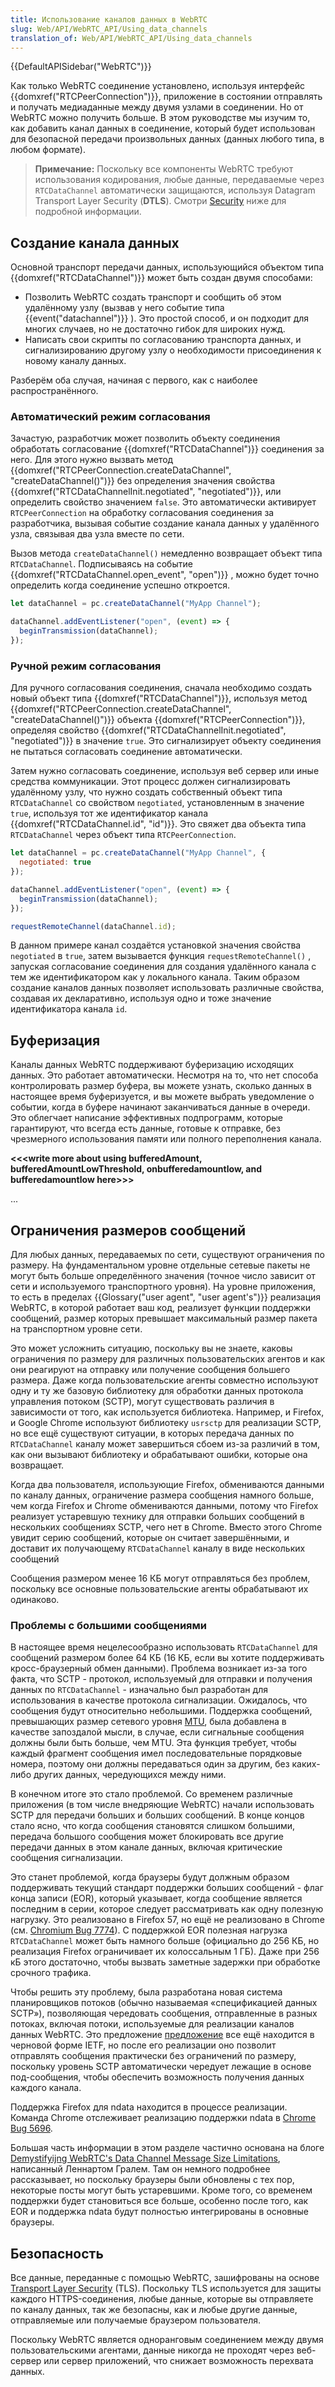 ```yaml
---
title: Использование каналов данных в WebRTC
slug: Web/API/WebRTC_API/Using_data_channels
translation_of: Web/API/WebRTC_API/Using_data_channels
---
```


{{DefaultAPISidebar("WebRTC")}}

Как только WebRTC соединение установлено, используя интерфейс {{domxref("RTCPeerConnection")}}, приложение в состоянии отправлять и получать медиаданные между двумя узлами в соединении. Но от WebRTC можно получить больше. В этом руководстве мы изучим то, как добавить канал данных в соединение, который будет использован для безопасной передачи произвольных данных (данных любого типа, в любом формате).

> **Примечание:** Поскольку все компоненты WebRTC требуют использования кодирования, любые данные, передаваемые через `RTCDataChannel` автоматически защищаются, используя Datagram Transport Layer Security (**DTLS**). Смотри [Security](#security) ниже для подробной информации.

## Создание канала данных

Основной транспорт передачи данных, использующийся объектом типа {{domxref("RTCDataChannel")}} может быть создан двумя способами:

- Позволить WebRTC создать транспорт и сообщить об этом удалённому узлу (вызвав у него событие типа {{event("datachannel")}} ). Это простой способ, и он подходит для многих случаев, но не достаточно гибок для широких нужд.
- Написать свои скрипты по согласованию транспорта данных, и сигнализированию другому узлу о необходимости присоединения к новому каналу данных.

Разберём оба случая, начиная с первого, как с наиболее распространённого.

### Автоматический режим согласования

Зачастую, разработчик может позволить объекту соединения обработать согласование {{domxref("RTCDataChannel")}} соединения за него. Для этого нужно вызвать метод {{domxref("RTCPeerConnection.createDataChannel", "createDataChannel()")}} без определения значения свойства {{domxref("RTCDataChannelInit.negotiated", "negotiated")}}, или определить свойство значением `false`. Это автоматически активирует `RTCPeerConnection` на обработку согласования соединения за разработчика, вызывая событие создание канала данных у удалённого узла, связывая два узла вместе по сети.

Вызов метода `createDataChannel()` немедленно возвращает объект типа `RTCDataChannel`. Подписываясь на событие {{domxref("RTCDataChannel.open_event", "open")}} , можно будет точно определить когда соединение успешно откроется.

```js
let dataChannel = pc.createDataChannel("MyApp Channel");

dataChannel.addEventListener("open", (event) => {
  beginTransmission(dataChannel);
});
```

### Ручной режим согласования

Для ручного согласования соединения, сначала необходимо создать новый объект типа {{domxref("RTCDataChannel")}}, используя метод {{domxref("RTCPeerConnection.createDataChannel", "createDataChannel()")}} объекта {{domxref("RTCPeerConnection")}}, определяя свойство {{domxref("RTCDataChannelInit.negotiated", "negotiated")}} в значение `true`. Это сигнализирует объекту соединения не пытаться согласовать соединение автоматически.

Затем нужно согласовать соединение, используя веб сервер или иные средства коммуникации. Этот процесс должен сигнализировать удалённому узлу, что нужно создать собственный объект типа `RTCDataChannel` со свойством `negotiated`, установленным в значение `true`, используя тот же идентификатор канала {{domxref("RTCDataChannel.id", "id")}}. Это свяжет два объекта типа `RTCDataChannel` через объект типа `RTCPeerConnection`.

```js
let dataChannel = pc.createDataChannel("MyApp Channel", {
  negotiated: true
});

dataChannel.addEventListener("open", (event) => {
  beginTransmission(dataChannel);
});

requestRemoteChannel(dataChannel.id);
```

В данном примере канал создаётся установкой значения свойства `negotiated` в `true`, затем вызывается функция `requestRemoteChannel()` , запуская согласование соединения для создания удалённого канала с тем же идентификатором как у локального канала. Таким образом создание каналов данных позволяет использовать различные свойства, создавая их декларативно, используя одно и тоже значение идентификатора канала `id`.

## Буферизация

Каналы данных WebRTC поддерживают буферизацию исходящих данных. Это работает автоматически. Несмотря на то, что нет способа контролировать размер буфера, вы можете узнать, сколько данных в настоящее время буферизуется, и вы можете выбрать уведомление о событии, когда в буфере начинают заканчиваться данные в очереди. Это облегчает написание эффективных подпрограмм, которые гарантируют, что всегда есть данные, готовые к отправке, без чрезмерного использования памяти или полного переполнения канала.

**<<\<write more about using bufferedAmount, bufferedAmountLowThreshold, onbufferedamountlow, and bufferedamountlow here>>>**

...

## Ограничения размеров сообщений

Для любых данных, передаваемых по сети, существуют ограничения по размеру. На фундаментальном уровне отдельные сетевые пакеты не могут быть больше определённого значения (точное число зависит от сети и используемого транспортного уровня). На уровне приложения, то есть в пределах {{Glossary("user agent", "user agent's")}} реализация WebRTC, в которой работает ваш код, реализует функции поддержки сообщений, размер которых превышает максимальный размер пакета на транспортном уровне сети.

Это может усложнить ситуацию, поскольку вы не знаете, каковы ограничения по размеру для различных пользовательских агентов и как они реагируют на отправку или получение сообщения большего размера. Даже когда пользовательские агенты совместно используют одну и ту же базовую библиотеку для обработки данных протокола управления потоком (SCTP), могут существовать различия в зависимости от того, как используется библиотека. Например, и Firefox, и Google Chrome используют библиотеку `usrsctp` для реализации SCTP, но все ещё существуют ситуации, в которых передача данных по `RTCDataChannel` каналу может завершиться сбоем из-за различий в том, как они вызывают библиотеку и обрабатывают ошибки, которые она возвращает.

Когда два пользователя, использующие Firefox, обмениваются данными по каналу данных, ограничение размера сообщения намного больше, чем когда Firefox и Chrome обмениваются данными, потому что Firefox реализует устаревшую технику для отправки больших сообщений в нескольких сообщениях SCTP, чего нет в Chrome. Вместо этого Chrome увидит серию сообщений, которые он считает завершёнными, и доставит их получающему `RTCDataChannel` каналу в виде нескольких сообщений

Сообщения размером менее 16 КБ могут отправляться без проблем, поскольку все основные пользовательские агенты обрабатывают их одинаково.

### Проблемы с большими сообщениями

В настоящее время нецелесообразно использовать `RTCDataChannel` для сообщений размером более 64 КБ (16 КБ, если вы хотите поддерживать кросс-браузерный обмен данными). Проблема возникает из-за того факта, что SCTP - протокол, используемый для отправки и получения данных по `RTCDataChannel` - изначально был разработан для использования в качестве протокола сигнализации. Ожидалось, что сообщения будут относительно небольшими. Поддержка сообщений, превышающих размер сетевого уровня [MTU](https://ru.wikipedia.org/wiki/Maximum_transmission_unit), была добавлена в качестве запоздалой мысли, в случае, если сигнальные сообщения должны были быть больше, чем MTU. Эта функция требует, чтобы каждый фрагмент сообщения имел последовательные порядковые номера, поэтому они должны передаваться один за другим, без каких-либо других данных, чередующихся между ними.

В конечном итоге это стало проблемой. Со временем различные приложения (в том числе внедряющие WebRTC) начали использовать SCTP для передачи больших и больших сообщений. В конце концов стало ясно, что когда сообщения становятся слишком большими, передача большого сообщения может блокировать все другие передачи данных в этом канале данных, включая критические сообщения сигнализации.

Это станет проблемой, когда браузеры будут должным образом поддерживать текущий стандарт поддержки больших сообщений - флаг конца записи (EOR), который указывает, когда сообщение является последним в серии, которое следует рассматривать как одну полезную нагрузку. Это реализовано в Firefox 57, но ещё не реализовано в Chrome (см. [Chromium Bug 7774](https://bugs.chromium.org/p/webrtc/issues/detail?id=7774)). С поддержкой EOR полезная нагрузка `RTCDataChannel` может быть намного больше (официально до 256 КБ, но реализация Firefox ограничивает их колоссальным 1 ГБ). Даже при 256 кБ этого достаточно, чтобы вызвать заметные задержки при обработке срочного трафика.

Чтобы решить эту проблему, была разработана новая система планировщиков потоков (обычно называемая «спецификацией данных SCTP»), позволяющая чередовать сообщения, отправленные в разных потоках, включая потоки, используемые для реализации каналов данных WebRTC. Это предложение [предложение](https://tools.ietf.org/html/draft-ietf-tsvwg-sctp-ndata) все ещё находится в черновой форме IETF, но после его реализации оно позволит отправлять сообщения практически без ограничений по размеру, поскольку уровень SCTP автоматически чередует лежащие в основе под-сообщения, чтобы обеспечить возможность получения данных каждого канала.

Поддержка Firefox для ndata находится в процессе реализации. Команда Chrome отслеживает реализацию поддержки ndata в [Chrome Bug 5696](https://bugs.chromium.org/p/webrtc/issues/detail?id=5696).

Большая часть информации в этом разделе частично основана на блоге [Demystifyijng WebRTC's Data Channel Message Size Limitations](https://lgrahl.de/articles/demystifying-webrtc-dc-size-limit.html), написанный Леннартом Гралем. Там он немного подробнее рассказывает, но поскольку браузеры были обновлены с тех пор, некоторые посты могут быть устаревшими. Кроме того, со временем поддержки будет становиться все больше, особенно после того, как EOR и поддержка ndata будут полностью интегрированы в основные браузеры.

## Безопасность

Все данные, переданные с помощью WebRTC, зашифрованы на основе [Transport Layer Security](/ru/docs/Web/Security/Transport_Layer_Security) (TLS). Поскольку TLS используется для защиты каждого HTTPS-соединения, любые данные, которые вы отправляете по каналу данных, так же безопасны, как и любые другие данные, отправляемые или получаемые браузером пользователя.

Поскольку WebRTC является одноранговым соединением между двумя пользовательскими агентами, данные никогда не проходят через веб-сервер или сервер приложений, что снижает возможность перехвата данных.
